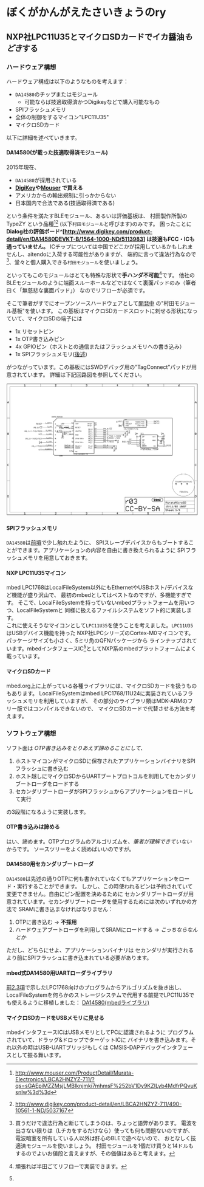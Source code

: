 # ぼくがかんがえたさいきょうのry
## NXP社LPC11U35とマイクロSDカードでイカ醤油*もどき*する
### ハードウェア構想
ハードウェア構成は以下のようなものを考えます：

- `DA14580`のチップまたはモジュール
    - 可能ならば技適取得済かつDigikeyなどで購入可能なもの
- SPIフラッシュメモリ
- 全体の制御をするマイコン"LPC11U35"
- マイクロSDカード

以下に詳細を述べていきます。

#### DA14580(が載った技適取得済モジュール)
2015年現在、

* `DA14580`が採用されている  
* **[DigiKey](http://www.digikey.com/)や[Mouser](http://www.mouser.com/) で買える**
* アメリカからの輸出規制に引っかからない
* 日本国内で合法である(技適取得済である)

という条件を満たすBLEモジュール、あるいは評価基板は、
村田製作所製のTypeZY
という品種[^ZYmouser][^ZYdigikey] (以下`村田モジュール`と呼びます)のみです。
困ったことに **Dialog社の評価ボード^[http://www.digikey.com/product-detail/en/DA14580DEVKT-B/1564-1000-ND/5113983]
 は技適もFCC・ICも通っていません。**
ICチップについては中国でどこかが採用しているかもしれませんし、aitendoに入荷する可能性がありますが、
端的に言って違法行為なので[^1]、堂々と個人購入できる`村田モジュール`を使いましょう。

[^1]: 買うだけで違法行為と断じてしまうのは、ちょっと語弊があります。
電波を出さない限りは（Lチカをするだけなら）使っても何も問題ないのですが、
電波暗室を所有している人以外は肝心のBLEで遊べないので、
おとなしく技適済モジュールを使いましょう。
村田モジュールを1個だけ買うと14ドルもするのでよいお値段と言えますが、その価値はあると考えます。

といってもこのモジュールはとても特殊な形状で**手ハンダ不可能**[^2]です。
他社のBLEモジュールのように端面スルーホールなどではなくて裏面パッドのみ（筆者曰く「無慈悲な裏面パッド」）
なのでリフローが必須です。

[^2]: 頑張れば半田ごてリフローで実装できます。

そこで筆者がすでにオープンソースハードウェアとして[開発中](https://github.com/K4zuki/da14580)
の"村田モジュール基板"を使います。
この基板はマイクロSDカードスロットに刺せる形状になっていて、マイクロSDの端子には

* 1x リセットピン
* 1x OTP書き込みピン
* 4x GPIOピン（ホストとの通信またはフラッシュメモリへの書き込み）
* 1x SPIフラッシュメモリ([後述](#SPIフラッシュメモリ))

がつながっています。この基板にはSWDデバッグ用の”TagConnect”パッドが用意されています。
詳細は下記回路図を参照してください。

![村田モジュール基板](2.4.1_MurataMicroSD.sch.png)

#### SPIフラッシュメモリ
`DA14580`は[前項](#DA14580のブート手順)で少し触れたように、
SPIスレーブデバイスからもブートすることができます。アプリケーションの内容を自由に書き換えられるように
SPIフラッシュメモリを用意しておきます。

#### NXP LPC11U35マイコン
mbed LPC1768はLocalFileSystem以外にもEthernetやUSBホスト/デバイスなど機能が盛り沢山で、
最初のmbedとしてはベストなのですが、多機能すぎです。
そこで、LocalFileSystemを持っていないmbedプラットフォームを用いつつ、LocalFileSystemと
同様に扱えるファイルシステムをソフト的に実装します。  
これに使えそうなマイコンとして`LPC11U35`を使うことを考えました。`LPC11U35`はUSBデバイス機能を持った
NXP社LPCシリーズのCortex-M0マイコンです。パッケージサイズも小さく、5ミリ角のQFNパッケージから
ラインナップされています。mbedインタフェースIC[^3]としてNXP系のmbedプラットフォームによく載っています。


#### マイクロSDカード
mbed.org上に上がっている各種ライブラリには、マイクロSDカードを扱うものもあります。
LocalFileSystemはmbed LPC1768/11U24に実装されているフラッシュメモリを利用していますが、
その部分のライブラリ類はMDK-ARMのフリー版ではコンパイルできないので、
マイクロSDカードで代替させる方法を考えます。

### ソフトウェア構想
ソフト面は *OTP書き込みをとりあえず諦めることにして、*

1. ホストマイコンがマイクロSDに保存されたアプリケーションバイナリをSPIフラッシュに書き込む
1. ホスト越しにマイクロSDからUARTブートプロトコルを利用してセカンダリブートローダをロードする
1. セカンダリブートローダがSPIフラッシュからアプリケーションをロードして実行

の3段階になるように実装します。

#### OTP書き込みは諦める
はい、諦めます。OTPプログラムのアルゴリズムを、*筆者が理解できていない* からです。
ソースツリーをよく読めばいいのですが。

#### DA14580用セカンダリブートローダ
`DA14580`は先述の通りOTPに何も書かれていなくてもアプリケーションをロード・実行することができます。
しかし、この時使われるピンは予約されていて変更できません。自由にピン配置を決めるために
セカンダリブートローダが用意されています。セカンダリブートローダを使用するためには次のいずれかの方法で
SRAMに書き込まなければなりません：

1. OTPに書き込む -> **不採用**
1. ハードウェアブートローダを利用してSRAMにロードする -> _こっちならなんとか_

ただし、どちらにせよ、アプリケーションバイナリは
セカンダリが実行されるより前にSPIフラッシュに書き込まれている必要があります。

#### mbed式DA14580用UARTローダライブラリ
[前2.3項](#mbedへの実装)で示したLPC1768向けのプログラムからアルゴリズムを抜き出し、
LocalFileSystemを何らかのストレージシステムで代用する前提でLPC11U35でも使えるように移植しました：
[DA14580(mbedライブラリ)][3_1_2]

#### マイクロSDカードをUSBメモリに見せる

[^ZYmouser]: http://www.mouser.com/ProductDetail/Murata-Electronics/LBCA2HNZYZ-711/?qs=sGAEpiMZZMsjLMBIknjmki7mhmsF%252bV1Dy9KZILyb4MdfrPQvuKsnIw%3d%3d

[^ZYdigikey]: http://www.digikey.com/product-detail/en/LBCA2HNZYZ-711/490-10561-1-ND/5037167
[^3]:
mbedインタフェースICはUSBメモリとしてPCに認識されるように
プログラムされていて、ドラッグ&ドロップでターゲットICに
バイナリを書き込みます。それ以外の時はUSB-UARTブリッジもしくは
CMSIS-DAPデバッグインタフェースとして振る舞います。

[3_1_1]: https://developer.mbed.org/users/MACRUM/notebook/mbed-hdk/
[3_1_2]: https://developer.mbed.org/users/k4zuki/code/DA14580/
[3_1_3]: https://developer.mbed.org/users/va009039/
[3_1_4]: https://developer.mbed.org/users/k4zuki/code/USBLocalFileSystem/
